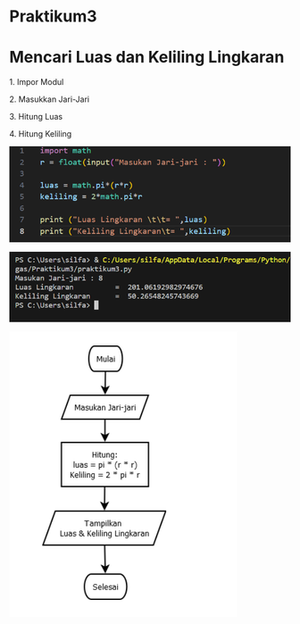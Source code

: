 # Praktikum3
<h1>Mencari Luas dan Keliling Lingkaran</h1>
<p>1. Impor Modul</p>
<p>2. Masukkan Jari-Jari</p>
<p>3. Hitung Luas</p>
<p>4. Hitung Keliling</p>

![gambar](gambar/gambar1.png)

![gambar](gambar/gambar2.png)

![gambar](gambar/gambar3.png)
